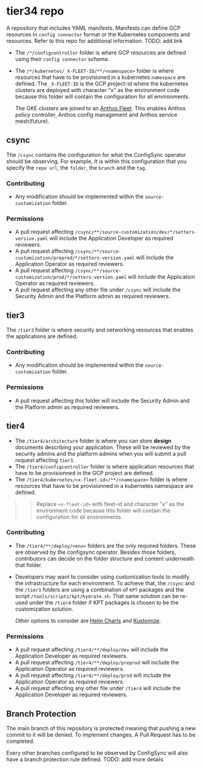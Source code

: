 # tier34 repo

A repository that includes YAML manifests. Manifests can define GCP resources in `config connector` format or the Kubernetes components and resources. Refer to this repo for additional information. TODO: add link

- The `/*/configcontroller` folder is where GCP resources are defined using their `config connector` schema.
- The `/*/kubernetes/_X-FLEET-ID/**/<namespace>` folder is where resources that have to be provisioned in a kubernetes `namespace` are defined. The `_X-FLEET-ID` is the GCP project-id where the kubernetes clusters are deployed with character "x" as the environment code because this folder will contain the configuration for all environments.

  The GKE clusters are joined to an [Anthos Fleet](https://cloud.google.com/anthos/fleet-management/docs). This enables Anthos policy controller, Anthos config management and Anthos service mesh(future).

## csync

The `/csync` contains the configuration for what the ConfigSync operator should be observing. For example, It is within this configuration that you specify the `repo url`, the `folder`, the `branch` and the `tag`.

### Contributing

- Any modification should be implemented within the `source-customization` folder.

### Permissions

- A pull request affecting `/csync/**/source-customization/dev/*/setters-version.yaml` will include the Application Developer as required reviewers.
- A pull request affecting `/csync/**/source-customization/preprod/*/setters-version.yaml` will include the Application Operator as required reviewers.
- A pull request affecting `/csync/**/source-customization/prod/*/setters-version.yaml` will include the Application Operator as required reviewers.
- A pull request affecting any other file under `/csync` will include the Security Admin and the Platform admin as required reviewers.

## tier3

The `/tier3` folder is where security and networking resources that enables the applications are defined.

### Contributing

- Any modification should be implemented within the `source-customization` folder.

### Permissions

- A pull request affecting this folder will include the Security Admin and the Platform admin as required reviewers.

## tier4

- The `/tier4/architecture` folder is where you can store **design** documents describing your application. These will be reviewed by the security admins and the platform admins when you will submit a pull request affecting `tier3`.
- The `/tier4/configcontroller` folder is where application resources that have to be provisionned in the GCP project are defined.
- The `/tier4/kubernetes/<x-fleet-id>/**/<namespace>` folder is where resources that have to be provisionned in a kubernetes namespace are defined.

>> Replace `<x-fleet-id>` with fleet-id and character "x" as the environment code because this folder will contain the configuration for all environments.

### Contributing

- The `/tier4/**/deploy/<env>` folders are the only required folders. These are observed by the configsync operator. Besides those folders, contributors can decide on the folder structure and content underneath that folder.

- Developers may want to consider using customization tools to modify the infrastructure for each environment. To achieve that, the `/csync` and the `/tier3` folders are using a combination of `KPT` packages and the script `/tools/scripts/kpt/hydrate.sh`. That same solution can be re-used under the `/tier4` folder if KPT packages is chosen to be the customization solution.

  Other options to consider are [Helm Charts](https://helm.sh/) and [Kustomize](https://kustomize.io/).

### Permissions

- A pull request affecting `/tier4/**/deploy/dev` will include the Application Developer as required reviewers.
- A pull request affecting `/tier4/**/deploy/preprod` will include the Application Operator as required reviewers.
- A pull request affecting `/tier4/**/deploy/prod` will include the Application Operator as required reviewers.
- A pull request affecting any other file under `/tier4` will include the Application Developer as required reviewers.

## Branch Protection

The main branch of this repository is protected meaning that pushing a new commit to it will be denied. To implement changes, A Pull Request has to be completed.

Every other branches configured to be observed by ConfigSync will also have a branch protection rule defined.
TODO: add more details
